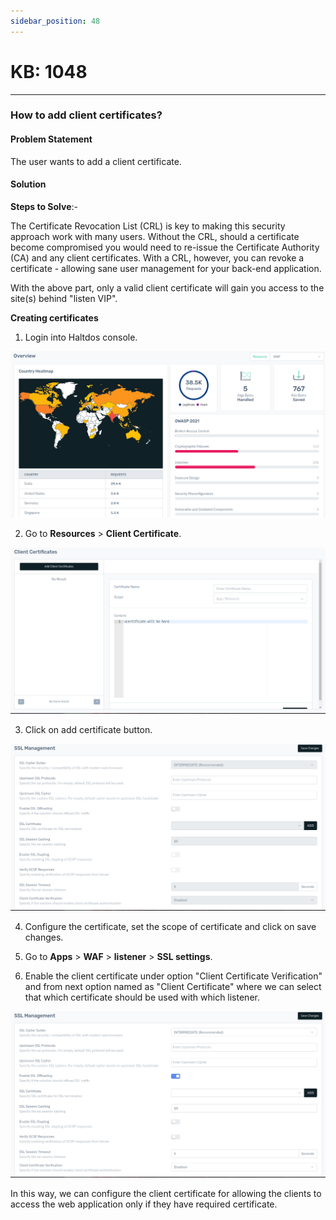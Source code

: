 ```yaml
---
sidebar_position: 48
---
```


# KB: 1048
-----------

### **How to add client certificates?**

#### **Problem Statement**

The user wants to add a client certificate.

#### **Solution**

**Steps to Solve**:-

The Certificate Revocation List (CRL) is key to making this security approach work with many users. Without the CRL, should a certificate become compromised you would need to re-issue the Certificate Authority (CA) and any client certificates. With a CRL, however, you can revoke a certificate - allowing sane user management for your back-end application.

With the above part, only a valid client certificate will gain you access to the site(s) behind "listen VIP". 

**Creating certificates**

1. Login into Haltdos console.

![kb-1048](/img/waf/v8/kb/kb_1048_overview.png)

2. Go to **Resources** > **Client Certificate**.

![kb-1048](/img/waf/v8/kb/kb_1048_client_cert.png)

3. Click on add certificate button.

![kb-1048](/img/waf/v8/kb/kb_1048_ssl_setting.png)

4. Configure the certificate, set the scope of certificate and click on save changes.

5. Go to **Apps** > **WAF** > **listener** > **SSL settings**.
 
6. Enable the client certificate under option "Client Certificate Verification" and from next option named as "Client Certificate" where we can select that which certificate should be used with which listener.

![kb-1048](/img/waf/v8/kb/kb_1048_added_cert.png)

In this way, we can configure the client certificate for allowing the clients to access the web application only if they have required certificate.

